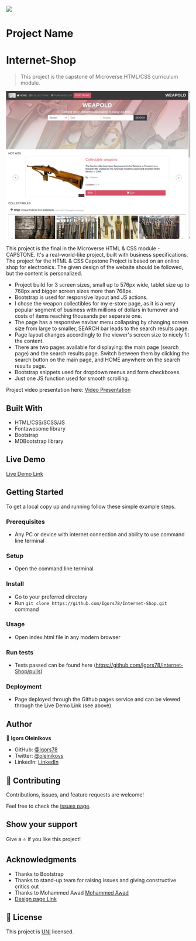 
![](https://img.shields.io/badge/Microverse-blueviolet)

# Project Name
# Internet-Shop
> This project is the capstone of Microverse HTML/CSS curriculum module.

![screenshot](./assets/img/screenshot.png)

This project is the final in the Microverse HTML & CSS module - CAPSTONE. It's a real-world-like project, built with business specifications. The project for the HTML & CSS Capstone Project is based on an online shop for electronics. The given design of the website should be followed, but the content is personalized. 
- Project build for 3 screen sizes, small up to 576px wide, tablet size up to 768px and bigger screen sizes more than 768px.
- Bootstrap is used for responsive layout and JS actions.
- I chose the weapon collectibles for my e-store page, as it is a very popular segment of business with millions of dollars in turnover and costs of items reaching thousands per separate one. 
- The page has a responsive navbar menu collapsing by changing screen size from large to smaller, SEARCH bar leads to the search results page. 
- Page layout changes accordingly to the viewer's screen size to nicely fit the content.
- There are two pages available for displaying: the main page (search page) and the search results page. Switch between them by clicking the search button on the main page, and HOME anywhere on the search results page.
- Bootstrap snippets used for dropdown menus and form checkboxes.
- Just one JS function used for smooth scrolling.

Project video presentation here:
[Video Presentation](https://drive.google.com/file/d/11ek18za900F7OEBczUBQvUKj5T9jhNpO/view)

## Built With

- HTML/CSS/SCSS/JS
- Fontawesome library
- Bootstrap
- MDBootstrap library

## Live Demo

[Live Demo Link](https://igors78.github.io/Internet-Shop/)

## Getting Started





To get a local copy up and running follow these simple example steps.

### Prerequisites
- Any PC or device with internet connection and ability to use command line terminal
### Setup
- Open the command line terminal
### Install
- Go to your preferred directory
- Run  ```git clone https://github.com/Igors78/Internet-Shop.git``` command
### Usage
- Open index.html file in any modern browser
### Run tests
- Tests passed can be found here (https://github.com/Igors78/Internet-Shop/pulls)
### Deployment
- Page deployed through the Github pages service and can be viewed through the Live Demo Link (see above)


## Author

👤 **Igors Oleinikovs**

- GitHub: [@Igors78](https://github.com/Igors78)
- Twitter: [@oleinikovs](https://twitter.com/oleinikovs)
- LinkedIn: [LinkedIn](https://www.linkedin.com/in/igors-oleinikovs-17a10958/)

## 🤝 Contributing

Contributions, issues, and feature requests are welcome!

Feel free to check the [issues page](https://github.com/Igors78/Internet-Shop/issues).

## Show your support

Give a ⭐️ if you like this project!

## Acknowledgments


- Thanks to Bootstrap
- Thanks to stand-up team for raising issues and giving constructive critics out
- Thanks to Mohammed Awad [Mohammed Awad](https://www.behance.net/M_Awad) 
- [Design page Link](https://www.behance.net/gallery/24796463/ZATTIX)


## 📝 License

This project is [UNI](LICENSE) licensed.